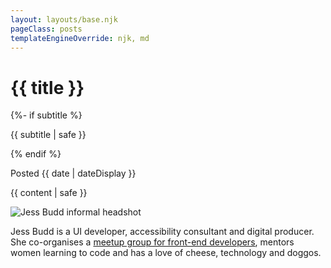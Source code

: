 ```yaml
---
layout: layouts/base.njk
pageClass: posts
templateEngineOverride: njk, md
---
```


<div class="container__blog">
  <h1>{{ title }}</h1>
  {%- if subtitle %}<p class="subtitle">{{ subtitle | safe }}</p>{% endif %}
  
<p class="date">
  Posted <time datetime="{{ date }}">{{ date | dateDisplay }}</time>
</p>
<main>



  {{ content | safe }}

  <div class="bio">
    <img src="/images/jess-budd-bio-fun.jpg" class="bio__avatar" alt="Jess Budd informal headshot" />
    <p class="bio__text">
      <!-- Jess Budd is a digital producer at <a href="https://hbf.com.au">HBF</a>, a freelance UI developer and web accessibility consultant.  She is a co-organiser of <a href="https://fenders.co/">Fenders Perth</a> and is often found volunteering her time mentoring women learning to code. She’s known for her love of cheese, but is also crazy about UX design, technology, futurism and doggos. -->
      Jess Budd is a UI developer, accessibility consultant and digital producer. She co-organises a <a href="https://fenders.co/">meetup group for front-end developers</a>, mentors women learning to code and has a love of cheese, technology and doggos.  
    </p>
  </div>
</main>
</div>
